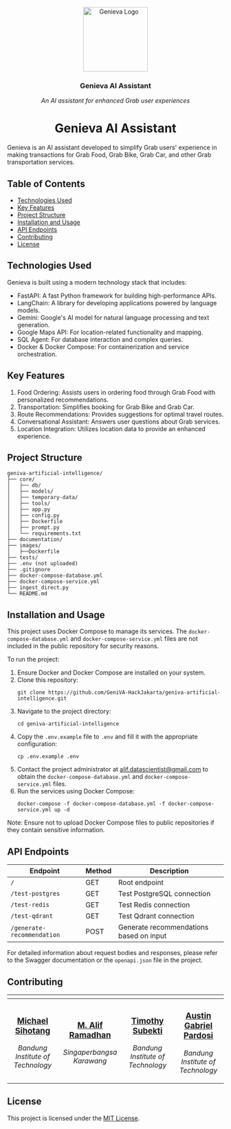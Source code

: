 <div align="center">
    <div>
        <img height="150px" src="https://i.ibb.co.com/b7m7L5Q/logo-color.png" alt="Genieva Logo"/>
    </div>
    <div>
        <h3><b>Genieva AI Assistant</b></h3>
        <p><i>An AI assistant for enhanced Grab user experiences</i></p>
    </div>      
</div>

<h1 align="center">Genieva AI Assistant</h1>

Genieva is an AI assistant developed to simplify Grab users' experience in making transactions for Grab Food, Grab Bike, Grab Car, and other Grab transportation services.

## Table of Contents
- [Technologies Used](#technologies-used)
- [Key Features](#key-features)
- [Project Structure](#project-structure)
- [Installation and Usage](#installation-and-usage)
- [API Endpoints](#api-endpoints)
- [Contributing](#contributing)
- [License](#license)

## Technologies Used

Genieva is built using a modern technology stack that includes:

- FastAPI: A fast Python framework for building high-performance APIs.
- LangChain: A library for developing applications powered by language models.
- Gemini: Google's AI model for natural language processing and text generation.
- Google Maps API: For location-related functionality and mapping.
- SQL Agent: For database interaction and complex queries.
- Docker & Docker Compose: For containerization and service orchestration.

## Key Features

1. Food Ordering: Assists users in ordering food through Grab Food with personalized recommendations.
2. Transportation: Simplifies booking for Grab Bike and Grab Car.
3. Route Recommendations: Provides suggestions for optimal travel routes.
4. Conversational Assistant: Answers user questions about Grab services.
5. Location Integration: Utilizes location data to provide an enhanced experience.

## Project Structure

```
geniva-artificial-intelligence/
├── core/
│   ├── db/
│   ├── models/
│   ├── temporary-data/
│   ├── tools/
│   ├── app.py
│   ├── config.py
│   ├── Dockerfile
│   ├── prompt.py
│   └── requirements.txt
├── documentation/
├── images/
│   ├──Dockerfile
├── tests/
├── .env (not uploaded)
├── .gitignore
├── docker-compose-database.yml
├── docker-compose-service.yml
├── ingest_direct.py
└── README.md
```

## Installation and Usage

This project uses Docker Compose to manage its services. The `docker-compose-database.yml` and `docker-compose-service.yml` files are not included in the public repository for security reasons.

To run the project:

1. Ensure Docker and Docker Compose are installed on your system.
2. Clone this repository:
   ```
   git clone https://github.com/GeniVA-HackJakarta/geniva-artificial-intelligence.git
   ```
3. Navigate to the project directory:
   ```
   cd geniva-artificial-intelligence
   ```
4. Copy the `.env.example` file to `.env` and fill it with the appropriate configuration:
   ```
   cp .env.example .env
   ```
5. Contact the project administrator at alif.datascientist@gmail.com to obtain the `docker-compose-database.yml` and `docker-compose-service.yml` files.
6. Run the services using Docker Compose:
   ```
   docker-compose -f docker-compose-database.yml -f docker-compose-service.yml up -d
   ```

Note: Ensure not to upload Docker Compose files to public repositories if they contain sensitive information.

## API Endpoints

| Endpoint | Method | Description |
|----------|--------|-------------|
| `/` | GET | Root endpoint |
| `/test-postgres` | GET | Test PostgreSQL connection |
| `/test-redis` | GET | Test Redis connection |
| `/test-qdrant` | GET | Test Qdrant connection |
| `/generate-recommendation` | POST | Generate recommendations based on input |

For detailed information about request bodies and responses, please refer to the Swagger documentation or the `openapi.json` file in the project.

## Contributing

| <a href="https://github.com/michaelsht"></a>                                                                                                        | <a href="https://github.com/NnA301023"></a>                                                                                            | <a href="https://github.com/TimothySubekti0322"></a>                                                                                        | <a href="https://github.com/AustinPardosi"></a>                                                                                                                  |
| --------------------------------------------------------------------------------------------------------------------------------------------------- | -------------------------------------------------------------------------------------------------------------------------------------- | ------------------------------------------------------------------------------------------------------------------------------------------- | ---------------------------------------------------------------------------------------------------------------------------------------------------------------- |
| <div align="center"><h3><b><a href="https://github.com/michaelsht">Michael Sihotang</a></b></h3><i><p>Bandung Institute of Technology</i></p></div> | <div align="center"><h3><b><a href="https://github.com/NnA301023">M. Alif Ramadhan</a></b></h3></a><p><i>Singaperbangsa Karawang</i></p></div> | <div align="center"><h3><b><a href="https://github.com/TimothySubekti0322">Timothy Subekti</a></b></h3></a><p><i>Bandung Institute of Technology</i></p></div> | <div align="center"><h3><b><a href="https://github.com/AustinPardosi">Austin Gabriel Pardosi</a></b></h3></a><p><i>Bandung Institute of Technology</i></p></div> |

## License

This project is licensed under the [MIT License](LICENSE).